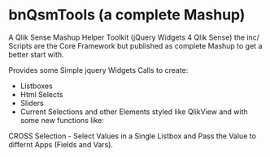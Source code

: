 # bnQsmTools (a complete Mashup) 

A Qlik Sense Mashup Helper Toolkit (jQuery Widgets 4 Qlik Sense)
the inc/ Scripts are the Core Framework but published as complete Mashup to get a better start with.

Provides some Simple jquery Widgets Calls to create:

- Listboxes
- Html Selects
- Sliders
- Current Selections
and other Elements styled like QlikView and with some new functions like:

CROSS Selection - Select Values in a Single Listbox and Pass the Value to differnt Apps (Fields and Vars).


